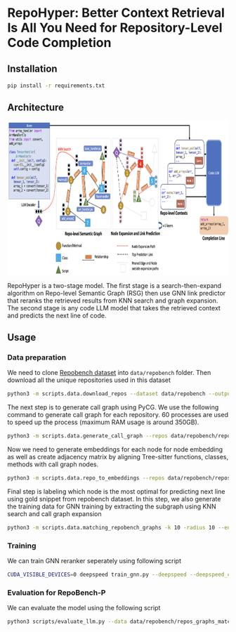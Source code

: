 # RepoHyper: Better Context Retrieval Is All You Need for Repository-Level Code Completion

## Installation

```bash
pip install -r requirements.txt
```

## Architecture
<img src="arch.png" width="750" height="350">

RepoHyper is a two-stage model. The first stage is a search-then-expand algorithm on Repo-level Semantic Graph (RSG) then use GNN link predictor that reranks the retrieved results from KNN search and graph expansion. The second stage is any code LLM model that takes the retrieved context and predicts the next line of code.

## Usage

### Data preparation

We need to clone [Repobench dataset](https://github.com/Leolty/repobench/tree/main/data) into `data/repobench` folder. Then download all the unique repositories used in this dataset

```bash
python3 -m scripts.data.download_repos --dataset data/repobench --output data/repobench/repos --num-processes 8
```

The next step is to generate call graph using PyCG. We use the following command to generate call graph for each repository. 60 processes are used to speed up the process (maximum RAM usage is around 350GB).

```bash
python3 -m scripts.data.generate_call_graph --repos data/repobench/repos --output data/repobench/repos_call_graphs --num-processes 60
```

Now we need to generate embeddings for each node for node embedding as well as create adjacency matrix by aligning Tree-sitter functions, classes, methods with call graph nodes. 
```bash
python3 -m scripts.data.repo_to_embeddings --repos data/repobench/repos --call-graphs data/repobench/repos_call_graphs --output data/repobench/repos_graphs --num-processes 60
```

Final step is labeling which node is the most optimal for predicting next line using gold snippet from repobench dataset. In this step, we also generate the training data for GNN training by extracting the subgraph using KNN search and call graph expansion
```bash
python3 -m scripts.data.matching_repobench_graphs -k 10 -radius 10 --entities data/repobench/repos_graphs --output data/repobench/repos_graphs_labeled 
```

### Training
We can train GNN reranker seperately using following script

```bash
CUDA_VISIBLE_DEVICES=0 deepspeed train_gnn.py --deepspeed --deepspeed_config ds_config.json --arch GraphSage --layers 1 --data-path data/repobench/repos_graphs_labeled_cosine_radius_unix --output data/repobench/gnn_model --num-epochs 10 --batch-size 16
```

### Evaluation for RepoBench-P

We can evaluate the model using the following script

```bash
python3 scripts/evaluate_llm.py --data data/repobench/repos_graphs_matched_retrieved --model "gpt3.5" --num-workers 8
```